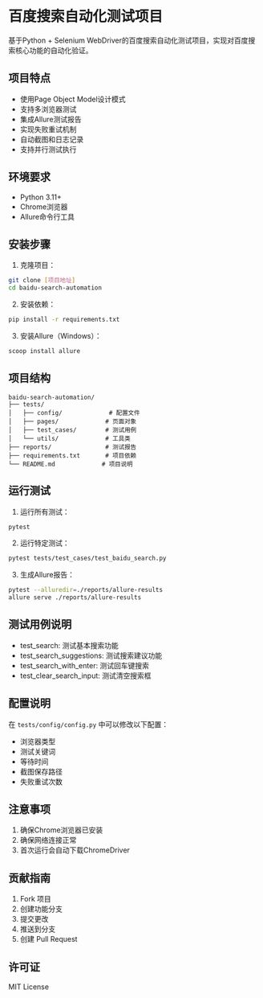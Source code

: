 # 百度搜索自动化测试项目

基于Python + Selenium WebDriver的百度搜索自动化测试项目，实现对百度搜索核心功能的自动化验证。

## 项目特点

- 使用Page Object Model设计模式
- 支持多浏览器测试
- 集成Allure测试报告
- 实现失败重试机制
- 自动截图和日志记录
- 支持并行测试执行

## 环境要求

- Python 3.11+
- Chrome浏览器
- Allure命令行工具

## 安装步骤

1. 克隆项目：
```bash
git clone [项目地址]
cd baidu-search-automation
```

2. 安装依赖：
```bash
pip install -r requirements.txt
```

3. 安装Allure（Windows）：
```bash
scoop install allure
```

## 项目结构

```
baidu-search-automation/
├── tests/
│   ├── config/             # 配置文件
│   ├── pages/             # 页面对象
│   ├── test_cases/        # 测试用例
│   └── utils/             # 工具类
├── reports/               # 测试报告
├── requirements.txt       # 项目依赖
└── README.md             # 项目说明
```

## 运行测试

1. 运行所有测试：
```bash
pytest
```

2. 运行特定测试：
```bash
pytest tests/test_cases/test_baidu_search.py
```

3. 生成Allure报告：
```bash
pytest --alluredir=./reports/allure-results
allure serve ./reports/allure-results
```

## 测试用例说明

- test_search: 测试基本搜索功能
- test_search_suggestions: 测试搜索建议功能
- test_search_with_enter: 测试回车键搜索
- test_clear_search_input: 测试清空搜索框

## 配置说明

在 `tests/config/config.py` 中可以修改以下配置：

- 浏览器类型
- 测试关键词
- 等待时间
- 截图保存路径
- 失败重试次数

## 注意事项

1. 确保Chrome浏览器已安装
2. 确保网络连接正常
3. 首次运行会自动下载ChromeDriver

## 贡献指南

1. Fork 项目
2. 创建功能分支
3. 提交更改
4. 推送到分支
5. 创建 Pull Request

## 许可证

MIT License 